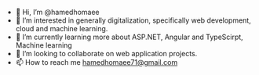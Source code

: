 - 👋 Hi, I’m @hamedhomaee
- 👀 I’m interested in generally digitalization, specifically web development, cloud and machine learning. 
- 🌱 I’m currently learning more about ASP.NET, Angular and TypeScirpt, Machine learning
- 💞️ I’m looking to collaborate on web application projects.
- 📫 How to reach me hamedhomaee71@gmail.com

<!---
hamedhomaee/hamedhomaee is a ✨ special ✨ repository because its `README.md` (this file) appears on your GitHub profile.
You can click the Preview link to take a look at your changes.
--->
